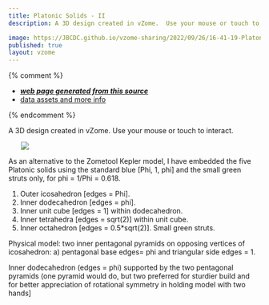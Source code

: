 ```yaml
---
title: Platonic Solids - II
description: A 3D design created in vZome.  Use your mouse or touch to interact.  

image: https://JBCDC.github.io/vzome-sharing/2022/09/26/16-41-19-PlatonicSolids2/PlatonicSolids2.png
published: true
layout: vzome
---
```


{% comment %}
 - [***web page generated from this source***](<https://JBCDC.github.io/vzome-sharing/2022/09/26/PlatonicSolids2-16-41-19.html>)
 - [data assets and more info](<https://github.com/JBCDC/vzome-sharing/tree/main/2022/09/26/16-41-19-PlatonicSolids2/>)
 
{% endcomment %}

A 3D design created in vZome.  Use your mouse or touch to interact.  

<vzome-viewer style="width: 87%; height: 60vh; margin: 5%"
       src="https://JBCDC.github.io/vzome-sharing/2022/09/26/16-41-19-PlatonicSolids2/PlatonicSolids2.vZome" >
  <img src="https://JBCDC.github.io/vzome-sharing/2022/09/26/16-41-19-PlatonicSolids2/PlatonicSolids2.png" />
</vzome-viewer>  

As an alternative to the Zometool Kepler model, I have embedded the five Platonic solids using the standard blue [Phi, 1, phi] and the small green struts only, for phi = 1/Phi = 0.618.     

1. Outer icosahedron [edges = Phi].     
2. Inner dodecahedron [edges = phi].    
3. Inner unit cube [edges = 1] within dodecahedron.    
4. Inner tetrahedra [edges = sqrt(2)] within unit cube.     
5. Inner octahedron [edges = 0.5*sqrt(2)]. Small green struts. 

Physical model: two inner pentagonal pyramids on opposing vertices of icosahedron: a) pentagonal base edges= phi and triangular side edges = 1.   

Inner dodecahedron (edges = phi) supported by the two pentagonal pyramids (one pyramid would do, but two preferred for sturdier build and for better appreciation of rotational symmetry in holding model with two hands]  
